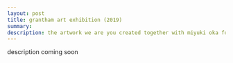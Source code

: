 ```yaml
---
layout: post
title: grantham art exhibition (2019)
summary:
description: the artwork we are you created together with miyuki oka for the grantham art prize in 2018 displayed at imperial college london
---
```


description coming soon
